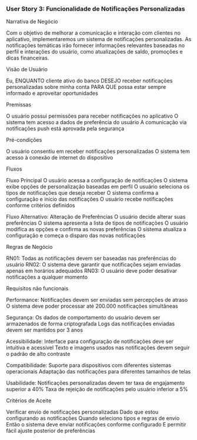 ### User Story 3: Funcionalidade de Notificações Personalizadas

Narrativa de Negócio

Com o objetivo de melhorar a comunicação e interação com clientes no aplicativo, implementaremos um sistema de notificações personalizadas. As notificações temáticas irão fornecer informações relevantes baseadas no perfil e interações do usuário, como atualizações de saldo, promoções e dicas financeiras.

Visão de Usuário

Eu, ENQUANTO cliente ativo do banco
DESEJO receber notificações personalizadas sobre minha conta
PARA QUE possa estar sempre informado e aproveitar oportunidades

Premissas

O usuário possui permissões para receber notificações no aplicativo
O sistema tem acesso a dados de preferência do usuário
A comunicação via notificações push está aprovada pela segurança

Pré-condições

O usuário consentiu em receber notificações personalizadas
O sistema tem acesso à conexão de internet do dispositivo

Fluxos

Fluxo Principal
O usuário acessa a configuração de notificações
O sistema exibe opções de personalização baseadas em perfil
O usuário seleciona os tipos de notificações que deseja receber
O sistema confirma a configuração e início das notificações
O usuário recebe notificações conforme critérios definidos

Fluxo Alternativo: Alteração de Preferências
O usuário decide alterar suas preferências
O sistema apresenta a lista de tipos de notificações
O usuário modifica as opções e confirma as novas preferências
O sistema atualiza a configuração e começa o disparo das novas notificações

Regras de Negócio

RN01: Todas as notificações devem ser baseadas nas preferências do usuário
RN02: O sistema deve garantir que notificações sejam enviadas apenas em horários adequados
RN03: O usuário deve poder desativar notificações a qualquer momento

Requisitos não funcionais

Performance:
Notificações devem ser enviadas sem percepções de atraso
O sistema deve poder processar até 200.000 notificações simultâneas

Segurança:
Os dados de comportamento do usuário devem ser armazenados de forma criptografada
Logs das notificações enviadas devem ser mantidos por 3 anos

Acessibilidade:
Interface para configuração de notificações deve ser intuitiva e acessível
Texto e imagens usados nas notificações devem seguir o padrão de alto contraste

Compatibilidade:
Suporte para dispositivos com diferentes sistemas operacionais
Adaptação das notificações para diferentes tamanhos de telas

Usabilidade:
Notificações personalizadas devem ter taxa de engajamento superior a 40%
Taxa de rejeição de notificações pelo usuário inferior a 5%

Critérios de Aceite

Verificar envio de notificações personalizadas
Dado que estou configurando as notificações
Quando seleciono tipos e regras de envio
Então o sistema deve enviar notificações conforme configurado
E permitir fácil ajuste posterior de preferências
